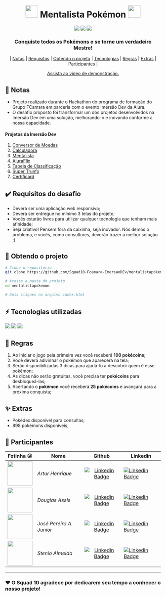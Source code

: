 <h1 align="center">
  <img src="https://github.com/Squad10-Fcamara-ImersaoDEv/mentalistapokemon/blob/main/assets/pokecoin.png?raw=true" width="40px">
  Mentalista Pokémon
  <img src="https://github.com/Squad10-Fcamara-ImersaoDEv/mentalistapokemon/blob/main/assets/pokecoin.png?raw=true" width="40px">
</h1>

<p align="center">
  <img src="https://img.shields.io/badge/Maintained%3F-Yes-green?style=for-the-badge">
  <img src="https://img.shields.io/github/issues/Squad10-Fcamara-ImersaoDEv/mentalistapokemon?color=violet&style=for-the-badge">
  <img src="https://img.shields.io/github/stars/Squad10-Fcamara-ImersaoDEv/mentalistapokemon?style=for-the-badge">
</p>

<h3 align="center">
  Conquiste todos os Pokémons e se torne um verdadeiro Mestre!
</h3>

<p align="center">
	| <a href="#notes">Notas</a> | 
	<a href="#requirements">Requisitos</a> | 
	<a href="#get-project">Obtendo o projeto</a> | 
	<a href="#technologies">Tecnologias</a> | 
	<a href="#rules">Regras</a> | 
	<a href="#extras">Extras</a> | 
	<a href="#contributors">Participantes</a> |
</p>

<p align="center"><a href="https://youtu.be/plAaZUxDaeU" target="_blank">Assista ao vídeo de demonstração.</a></p>

<h6 id="notes"></h6>

## :memo: Notas
- Projeto realizado durante o Hackathon do programa de formação do Grupo FCamara em parceria com o evento Imersão Dev da Alura.
- O desafio proposto foi transformar um dos projetos desenvolvidos na Imersão Dev em uma solução, melhorando-o e inovando conforme a nossa capacidade.

#### Projetos da Imersão Dev
1. [Conversor de Moedas](https://codepen.io/imersao-dev/pen/zYNOZRX)
2. [Calculadora](https://codepen.io/imersao-dev/pen/ExZYmWP)
3. [Mentalista](https://codepen.io/imersao-dev/pen/vYgBwoj)
4. [AluraFlix](https://codepen.io/imersao-dev/pen/BapaBPO)
5. [Tabela de Classificação](https://codepen.io/imersao-dev/pen/qBRBBrx)
6. [Super Trunfo](https://codepen.io/imersao-dev/pen/dyNyyLa)
7. [Certificard](https://codepen.io/imersao-dev/pen/QWdGWYv)

<h6 id="requirements"></h6>

## :heavy_check_mark: Requisitos do desafio

- Deverá ser uma aplicação web responsiva;
- Deverá ser entregue no mínimo 3 telas do projeto;
- Vocês estarão livres para utilizar qualquer tecnologia que tenham mais afinidade;
- Seja criativo! Pensem fora da caixinha, seja inovador. Nós demos o problema, e vocês, como consultores, deverão trazer a melhor solução ;)

<h6 id="get-project"></h6>

## :open_file_folder: Obtendo o projeto

```bash
# Clone o repositório
git clone https://github.com/Squad10-Fcamara-ImersaoDEv/mentalistapokemon.git

# Acesse a pasta do projeto
cd mentalistapokemon

# Dois cliques no arquivo index.html
```

<h6 id="technologies"></h6>

## :zap: Tecnologias utilizadas
<a href="https://developer.mozilla.org/en-US/docs/Web/Guide/HTML/HTML5" target="_blank"><img  src="https://img.shields.io/static/v1?label=&message=html5&color=0D1017&style=for-the-badge&logo=html5&logoColor=E34F26&link=https://leftgithub.com"/></a> <a href="https://developer.mozilla.org/en-US/docs/Web/CSS"><img  src="https://img.shields.io/static/v1?label=&message=css3&color=0D1017&style=for-the-badge&logo=css3&logoColor=1572B6"/></a> <a href="https://www.javascript.com/"><img  src="https://img.shields.io/static/v1?label=&message=javascript&color=0D1017&style=for-the-badge&logo=javascript&logoColor=F7DF1E"/></a>

<h6 id="rules"></h6>

## :scroll: Regras

1. Ao iniciar o jogo pela primeira vez você receberá  **100 pokécoins**;
2. Você deverá adivinhar o pokémon que aparecerá na tela;
3. Serão disponibilizadas 3 dicas para ajudá-lo a descobrir quem é esse pokémon;
4. As dicas não serão gratuitas, você precisa ter **pokécoins** para desbloqueá-las;
5. Acertando o **pokémon** você receberá **25 pokécoins** e avançará para a próxima conquista;

<h6 id="extras"></h6>

## :sparkles: Extras

- Pokédex disponível para consultas;
- 898 pokémons disponíveis;

<h6 id="contributors"></h6>

## :bust_in_silhouette: Participantes
|Fotinha :stuck_out_tongue_winking_eye:|Nome|Github|Linkedin|
|--|--|:--:|--|
|<img src="https://github.com/Arturhen.png" width="80">|_Artur Henrique_|[![Linkedin Badge](https://img.shields.io/badge/-github-181717?style=for-the-badge&logo=Github&logoColor=white&link=https://github.com/Arturhen/)](https://github.com/Arturhen/)|[![Linkedin Badge](https://img.shields.io/badge/-Artur_Henrique-blue?style=for-the-badge&logo=Linkedin&logoColor=white&link=https://www.linkedin.com/in/artur-henrique-do-nascimento-souza/)](https://www.linkedin.com/in/artur-henrique-do-nascimento-souza/)|
<img src="https://github.com/eudouglasassis.png" width="80">|_Douglas Assis_|[![Linkedin Badge](https://img.shields.io/badge/-github-181717?style=for-the-badge&logo=Github&logoColor=white&link=https://github.com/eudouglasassis/)](https://github.com/eudouglasassis/)|[![Linkedin Badge](https://img.shields.io/badge/-Douglas_Assis-blue?style=for-the-badge&logo=Linkedin&logoColor=white&link=https://www.linkedin.com/in/eudouglasassis/)](https://www.linkedin.com/in/eudouglasassis/)|
<img src="https://github.com/joseprandj.png" width="80">|_José Pereira A. Junior_|[![Linkedin Badge](https://img.shields.io/badge/-github-181717?style=for-the-badge&logo=Github&logoColor=white&link=https://github.com/joseprandj/)](https://github.com/joseprandj/)|[![Linkedin Badge](https://img.shields.io/badge/-José_Pereira_A._Junior-blue?style=for-the-badge&logo=Linkedin&logoColor=white&link=https://www.linkedin.com/in/joseprandj/)](https://www.linkedin.com/in/joseprandj/)|
<img src="https://github.com/stenioas.png" width="80">|_Stenio Almeida_|[![Linkedin Badge](https://img.shields.io/badge/-github-181717?style=for-the-badge&logo=Github&logoColor=white&link=https://github.com/stenioas/)](https://github.com/Arturhen)|[![Linkedin Badge](https://img.shields.io/badge/-Stenio_Almeida-blue?style=for-the-badge&logo=Linkedin&logoColor=white&link=https://www.linkedin.com/in/steniosilveira/)](https://www.linkedin.com/in/steniosilveira/)|

---
### :heart: O Squad 10 agradece por dedicarem seu tempo a conhecer o nosso projeto!